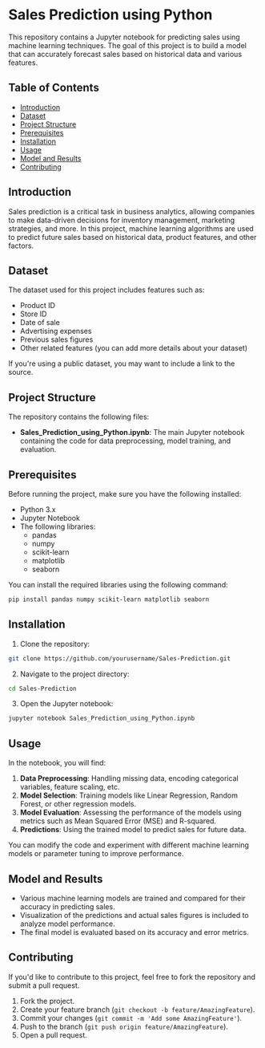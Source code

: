 # Sales Prediction using Python

This repository contains a Jupyter notebook for predicting sales using machine learning techniques. The goal of this project is to build a model that can accurately forecast sales based on historical data and various features.

## Table of Contents
- [Introduction](#introduction)
- [Dataset](#dataset)
- [Project Structure](#project-structure)
- [Prerequisites](#prerequisites)
- [Installation](#installation)
- [Usage](#usage)
- [Model and Results](#model-and-results)
- [Contributing](#contributing)

## Introduction

Sales prediction is a critical task in business analytics, allowing companies to make data-driven decisions for inventory management, marketing strategies, and more. In this project, machine learning algorithms are used to predict future sales based on historical data, product features, and other factors.

## Dataset

The dataset used for this project includes features such as:
- Product ID
- Store ID
- Date of sale
- Advertising expenses
- Previous sales figures
- Other related features (you can add more details about your dataset)

If you're using a public dataset, you may want to include a link to the source.

## Project Structure

The repository contains the following files:
- **Sales_Prediction_using_Python.ipynb**: The main Jupyter notebook containing the code for data preprocessing, model training, and evaluation.

## Prerequisites

Before running the project, make sure you have the following installed:
- Python 3.x
- Jupyter Notebook
- The following libraries:
  - pandas
  - numpy
  - scikit-learn
  - matplotlib
  - seaborn

You can install the required libraries using the following command:

```bash
pip install pandas numpy scikit-learn matplotlib seaborn
```

## Installation

1. Clone the repository:

```bash
git clone https://github.com/yourusername/Sales-Prediction.git
```

2. Navigate to the project directory:

```bash
cd Sales-Prediction
```

3. Open the Jupyter notebook:

```bash
jupyter notebook Sales_Prediction_using_Python.ipynb
```

## Usage

In the notebook, you will find:
1. **Data Preprocessing**: Handling missing data, encoding categorical variables, feature scaling, etc.
2. **Model Selection**: Training models like Linear Regression, Random Forest, or other regression models.
3. **Model Evaluation**: Assessing the performance of the models using metrics such as Mean Squared Error (MSE) and R-squared.
4. **Predictions**: Using the trained model to predict sales for future data.

You can modify the code and experiment with different machine learning models or parameter tuning to improve performance.

## Model and Results

- Various machine learning models are trained and compared for their accuracy in predicting sales.
- Visualization of the predictions and actual sales figures is included to analyze model performance.
- The final model is evaluated based on its accuracy and error metrics.

## Contributing

If you'd like to contribute to this project, feel free to fork the repository and submit a pull request.

1. Fork the project.
2. Create your feature branch (`git checkout -b feature/AmazingFeature`).
3. Commit your changes (`git commit -m 'Add some AmazingFeature'`).
4. Push to the branch (`git push origin feature/AmazingFeature`).
5. Open a pull request.
